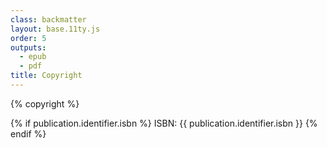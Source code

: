```yaml
---
class: backmatter
layout: base.11ty.js
order: 5
outputs:
  - epub
  - pdf
title: Copyright
---
```


{% copyright %}

{% if publication.identifier.isbn %}
ISBN: {{ publication.identifier.isbn }}
{% endif %}
